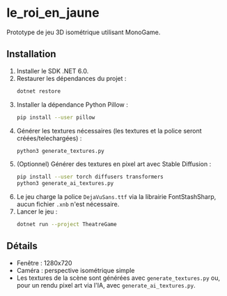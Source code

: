 # le_roi_en_jaune

Prototype de jeu 3D isométrique utilisant MonoGame.

## Installation

1. Installer le SDK .NET 6.0.
2. Restaurer les dépendances du projet :
   ```bash
   dotnet restore
   ```
3. Installer la dépendance Python Pillow :
   ```bash
   pip install --user pillow
   ```
4. Générer les textures nécessaires (les textures et la police seront créées/telechargées) :
   ```bash
   python3 generate_textures.py
   ```
5. (Optionnel) Générer des textures en pixel art avec Stable Diffusion :
   ```bash
   pip install --user torch diffusers transformers
   python3 generate_ai_textures.py
   ```
6. Le jeu charge la police `DejaVuSans.ttf` via la librairie FontStashSharp, aucun fichier `.xnb` n'est nécessaire.
7. Lancer le jeu :
   ```bash
   dotnet run --project TheatreGame
   ```

## Détails

- Fenêtre : 1280x720
- Caméra : perspective isométrique simple
- Les textures de la scène sont générées avec `generate_textures.py` ou, pour un rendu pixel art via l'IA, avec `generate_ai_textures.py`.
